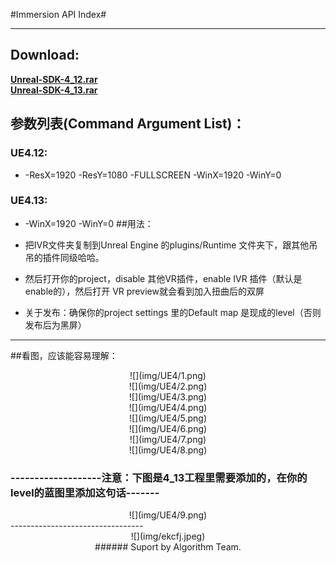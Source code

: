 #Immersion API Index#

----------
## Download: 

 [**Unreal-SDK-4_12.rar**](attachment/unreal/4_12/IVR.rar)  
 [**Unreal-SDK-4_13.rar**](attachment/unreal/4_13/IVR.rar) 




## 参数列表(Command Argument List)：
### UE4.12:
- -ResX=1920 -ResY=1080 -FULLSCREEN -WinX=1920 -WinY=0
### UE4.13:
- -WinX=1920 -WinY=0
##用法： 

- 把IVR文件夹复制到Unreal Engine 的plugins/Runtime 文件夹下，跟其他吊吊的插件同级哈哈。
- 然后打开你的project，disable 其他VR插件，enable IVR 插件（默认是enable的），然后打开 VR preview就会看到加入扭曲后的双屏
- 关于发布：确保你的project settings 里的Default map 是现成的level（否则发布后为黑屏）


---------------------------------
##看图，应该能容易理解： 
<center>![](img/UE4/1.png) </center>
<center>![](img/UE4/2.png) </center>
<center>![](img/UE4/3.png) </center>
<center>![](img/UE4/4.png) </center>
<center>![](img/UE4/5.png) </center>
<center>![](img/UE4/6.png) </center>
<center>![](img/UE4/7.png) </center>
<center>![](img/UE4/8.png) </center>

### -------------------注意：下图是4_13工程里需要添加的，在你的level的蓝图里添加这句话-------
<center>![](img/UE4/9.png) </center>
---------------------------------

<center>![](img/ekcfj.jpeg) </center>
<center> 
###### Suport by Algorithm Team. 
</center>





